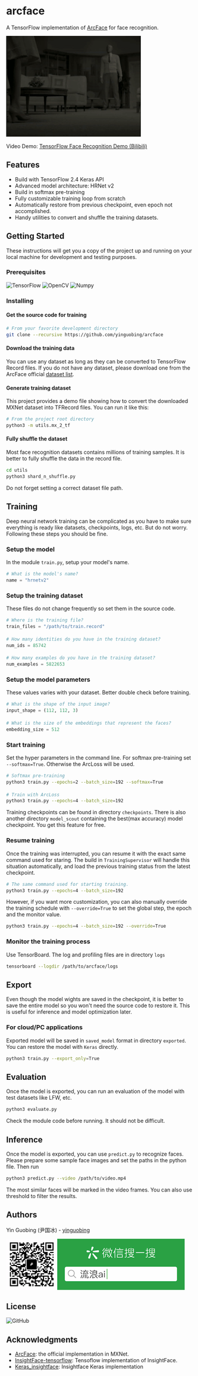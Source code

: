 # arcface
A TensorFlow implementation of [ArcFace](https://arxiv.org/abs/1801.07698) for face recognition.

![demo](docs/demo.gif)

Video Demo: [TensorFlow Face Recognition Demo (Bilibili)](https://www.bilibili.com/video/BV16T4y1P72j/)

## Features
 - Build with TensorFlow 2.4 Keras API
 - Advanced model architecture: HRNet v2
 - Build in softmax pre-training
 - Fully customizable training loop from scratch
 - Automatically restore from previous checkpoint, even epoch not accomplished.
 - Handy utilities to convert and shuffle the training datasets.

## Getting Started

These instructions will get you a copy of the project up and running on your local machine for development and testing purposes.

### Prerequisites

![TensorFlow](https://img.shields.io/badge/TensorFlow-v2.4-brightgreen)
![OpenCV](https://img.shields.io/badge/OpenCV-v4.3-brightgreen)
![Numpy](https://img.shields.io/badge/Numpy-v1.17-brightgreen)

### Installing
#### Get the source code for training

```bash
# From your favorite development directory
git clone --recursive https://github.com/yinguobing/arcface
```

#### Download the training data
You can use any dataset as long as they can be converted to TensorFlow Record files. If you do not have any dataset, please download one from the ArcFace official [dataset list](https://github.com/deepinsight/insightface/wiki/Dataset-Zoo). 

#### Generate training dataset
This project provides a demo file showing how to convert the downloaded MXNet dataset into TFRecord files. You can run it like this:

```bash
# From the project root directory
python3 -m utils.mx_2_tf
```

#### Fully shuffle the dataset
Most face recognition datasets contains millions of training samples. It is better to fully shuffle the data in the record file.
```bash
cd utils
python3 shard_n_shuffle.py
```
Do not forget setting a correct dataset file path.


## Training
Deep neural network training can be complicated as you have to make sure everything is ready like datasets, checkpoints, logs, etc. But do not worry. Following these steps you should be fine.

### Setup the model
In the module `train.py`, setup your model's name.

```python
# What is the model's name?
name = "hrnetv2"
```

### Setup the training dataset
These files do not change frequently so set them in the source code.

```python
# Where is the training file?
train_files = "/path/to/train.record"

# How many identities do you have in the training dataset?
num_ids = 85742

# How many examples do you have in the training dataset?
num_examples = 5822653
```

### Setup the model parameters
These values varies with your dataset. Better double check before training.
```python
# What is the shape of the input image?
input_shape = (112, 112, 3)

# What is the size of the embeddings that represent the faces?
embedding_size = 512
```

### Start training
Set the hyper parameters in the command line. For softmax pre-training set `--softmax=True`. Otherwise the ArcLoss will be used.

```bash
# Softmax pre-training
python3 train.py --epochs=2 --batch_size=192 --softmax=True

# Train with ArcLoss
python3 train.py --epochs=4 --batch_size=192
```

Training checkpoints can be found in directory `checkpoints`. There is also another directory `model_scout` containing the best(max accuracy) model checkpoint. You get this feature for free.

### Resume training
Once the training was interrupted, you can resume it with the exact same command used for staring. The build in `TrainingSupervisor` will handle this situation automatically, and load the previous training status from the latest checkpoint. 

```bash
# The same command used for starting training.
python3 train.py --epochs=4 --batch_size=192
```

However, if you want more customization, you can also manually override the training schedule with `--override=True` to set the global step, the epoch and the monitor value.

```bash
python3 train.py --epochs=4 --batch_size=192 --override=True
```

### Monitor the training process
Use TensorBoard. The log and profiling files are in directory `logs`

```bash
tensorboard --logdir /path/to/arcface/logs
```

## Export
Even though the model wights are saved in the checkpoint, it is better to save the entire model so you won't need the source code to restore it. This is useful for inference and model optimization later.

### For cloud/PC applications
Exported model will be saved in `saved_model` format in directory `exported`. You can restore the model with `Keras` directly.

```bash
python3 train.py --export_only=True
```
## Evaluation
Once the model is exported, you can run an evaluation of the model with test datasets like LFW, etc.
```bash
python3 evaluate.py
```
Check the module code before running. It should not be difficult.

## Inference
Once the model is exported, you can use `predict.py` to recognize faces. Please prepare some sample face images and set the paths in the python file. Then run

```bash
python3 predict.py --video /path/to/video.mp4
```

The most similar faces will be marked in the video frames. You can also use threshold to filter the results.

## Authors
Yin Guobing (尹国冰) - [yinguobing](https://yinguobing.com)

![wechat](docs/wechat.png)

## License
![GitHub](https://img.shields.io/github/license/yinguobing/arcface)

## Acknowledgments
- [ArcFace](https://github.com/deepinsight/insightface/tree/master/recognition): the official implementation in MXNet.
- [InsightFace-tensorflow](https://github.com/luckycallor/InsightFace-tensorflow): Tensoflow implementation of InsightFace.
- [Keras_insightface](https://github.com/leondgarse/Keras_insightface): Insightface Keras implementation
